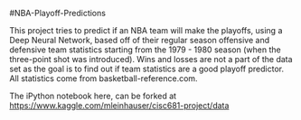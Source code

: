 #NBA-Playoff-Predictions

This project tries to predict if an NBA team will make the playoffs, using a Deep Neural Network, based off of their regular season offensive and defensive team statistics starting from the 1979 - 1980 season (when the three-point shot was introduced). Wins and losses are not a part of the data set as the goal is to find out if team statistics are a good playoff predictor. All statistics come from basketball-reference.com.

The iPython notebook here, can be forked at https://www.kaggle.com/mleinhauser/cisc681-project/data
